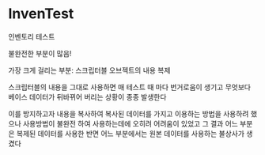 # InvenTest
인벤토리 테스트

불완전한 부분이 많음!

가장 크게 걸리는 부분: 스크립터블 오브젝트의 내용 복제

스크립터블의 내용을 그대로 사용하면 매 테스트 때 마다 번거로움이 생기고
무엇보다 베이스 데이터가 뒤바뀌어 버리는 상황이 종종 발생한다

이를 방지하고자 내용을 복사하여 복사된 데이터를 가지고 이용하는 방법을 사용하려 했으나
사용방법이 불완전 하여 사용하는데에 오히려 어려움이 있었고
그 결과 어느 부분은 복제된 데이터를 사용한 반면
어느 부분에서는 원본 데이터를 사용하는 불상사가 생겼다
